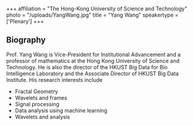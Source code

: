 +++
affiliation = "The Hong-Kong University of Science and Technology"
photo = "/uploads/YangWang.jpg"
title = "Yang Wang"
speakertype = ['Plenary']
+++
## Biography

Prof. Yang Wang is Vice-President for Institutional Advancement and a professor
of mathematics at the Hong Kong University of Science and Technology. He is also
the director of the HKUST Big Data for Bio Intelligence Laboratory and the
Associate Director of HKUST Big Data Institute. His research interests include

* Fractal Geometry
* Wavelets and frames
* Signal processing
* Data analysis using machine learning
* Wavelets and analysis

